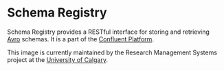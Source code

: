 # Schema Registry

Schema Registry provides a RESTful interface for storing and retrieving [Avro](https://avro.apache.org) schemas. It is a part of the [Confluent Platform](https://confluent.io/product/).

This image is currently maintained by the Research Management Systems project at the [University of Calgary](http://www.ucalgary.ca/).
